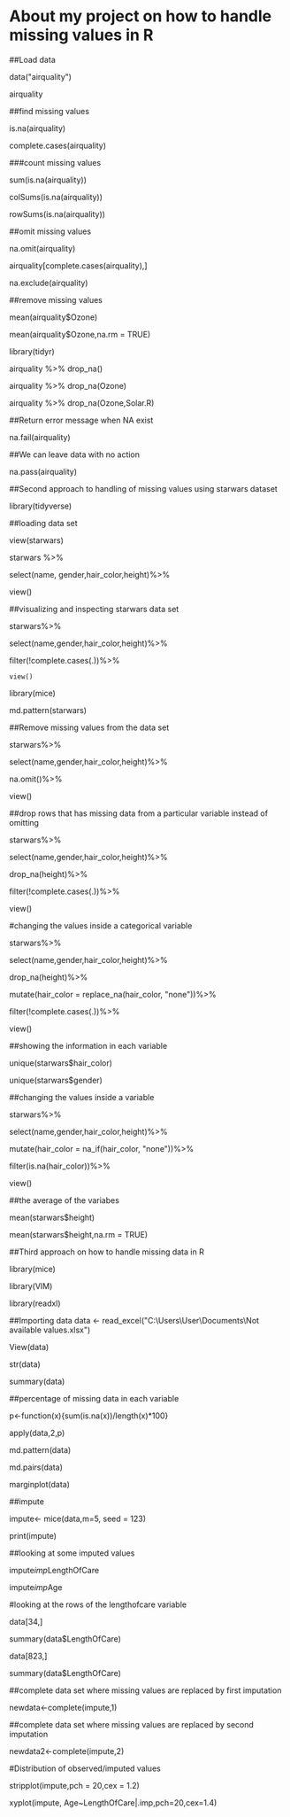 # About my project on how to handle missing values in R
##Load data

data("airquality")

airquality

##find missing values

is.na(airquality)

complete.cases(airquality)

###count missing values

sum(is.na(airquality))

colSums(is.na(airquality))

rowSums(is.na(airquality))

##omit missing values

na.omit(airquality)

airquality[complete.cases(airquality),]

na.exclude(airquality)

##remove missing values

mean(airquality$Ozone)

mean(airquality$Ozone,na.rm = TRUE)

library(tidyr)

airquality %>% drop_na()

airquality %>% drop_na(Ozone)

airquality %>% drop_na(Ozone,Solar.R)

##Return error message when NA exist

na.fail(airquality)

##We can leave data with no action

na.pass(airquality)


##Second approach to handling of missing values using starwars dataset

library(tidyverse)

##loading data set

view(starwars)

starwars %>%

  select(name, gender,hair_color,height)%>%
  
  view()

##visualizing and inspecting starwars data set 

starwars%>%

  select(name,gender,hair_color,height)%>%
  
  filter(!complete.cases(.))%>%
  
    view()

library(mice)

md.pattern(starwars)

##Remove missing values from the data set

starwars%>%

  select(name,gender,hair_color,height)%>%
  
  na.omit()%>%
  
  view()
  
##drop rows that has missing data from a particular variable instead of omitting

starwars%>%

  select(name,gender,hair_color,height)%>%
  
  drop_na(height)%>%
  
  filter(!complete.cases(.))%>%
  
  view()

#changing the values inside a categorical variable

starwars%>%

  select(name,gender,hair_color,height)%>%
  
  drop_na(height)%>%
  
  mutate(hair_color = replace_na(hair_color, "none"))%>%
  
  filter(!complete.cases(.))%>%
  
  view()

##showing the information in each variable

unique(starwars$hair_color)

unique(starwars$gender)

##changing the values inside a variable

starwars%>%

  select(name,gender,hair_color,height)%>%
  
  mutate(hair_color = na_if(hair_color, "none"))%>%
  
  filter(is.na(hair_color))%>%
  
  view()

##the average of the variabes

mean(starwars$height)

mean(starwars$height,na.rm = TRUE)


##Third approach on how to handle missing data in R

library(mice)

library(VIM)

library(readxl)

##Importing data
data <- read_excel("C:\\Users\\User\\Documents\\Not available values.xlsx")

View(data)

str(data)

summary(data)

##percentage of missing data in each variable

p<-function(x){sum(is.na(x))/length(x)*100}

apply(data,2,p)

md.pattern(data)

md.pairs(data)

marginplot(data)

##impute

impute<- mice(data,m=5, seed = 123)

print(impute)

##looking at some imputed values

impute$imp$LengthOfCare

impute$imp$Age

#looking at the rows of the lengthofcare variable

data[34,]

summary(data$LengthOfCare)

data[823,]

summary(data$LengthOfCare)

##complete data set where missing values are replaced by first imputation

newdata<-complete(impute,1)

##complete data set where missing values are replaced by second imputation

newdata2<-complete(impute,2)

#Distribution of observed/imputed values

stripplot(impute,pch = 20,cex = 1.2)

xyplot(impute, Age~LengthOfCare|.imp,pch=20,cex=1.4)
